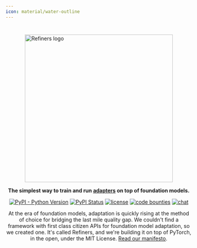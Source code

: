 ```yaml
---
icon: material/water-outline
---
```


<h1 style="margin-bottom: 0;"></h1>
<img src="/assets/logo_light.png" alt="Refiners logo" width="400px" style="display: block; margin-left: auto; margin-right: auto"/>

<div style="text-align: center">
  <p>
    <strong>The simplest way to train and run <a href="/concepts/adapter/">adapters</a> on top of foundation models.</strong>
  </p>
  <a href="https://pypi.org/project/refiners/"><img alt="PyPI - Python Version" src="https://img.shields.io/pypi/pyversions/refiners"></a>
  <a href="https://badge.fury.io/py/refiners"><img alt="PyPI Status" src="https://badge.fury.io/py/refiners.svg"></a>
  <a href="https://github.com/finegrain-ai/refiners/blob/main/LICENSE"><img alt="license" src="https://img.shields.io/badge/license-MIT-blue"></a>
  <a href="https://finegrain.ai/bounties"><img alt="code bounties" src="https://img.shields.io/badge/code-bounties-blue"></a>
  <a href="https://discord.gg/mCmjNUVV7d"><img alt="chat" src="https://img.shields.io/discord/1179456777406922913?logo=discord&amp;logoColor=white&amp;color=%235765F2"></a>
  <p>
    At the era of foundation models, adaptation is quickly rising at the method of choice for bridging the last mile quality gap. We couldn't find a framework with first class citizen APIs for foundation model adaptation, so we created one. It's called Refiners, and we're building it on top of PyTorch, in the open, under the MIT License. <a href="/home/why/">Read our manifesto</a>.
  </p>
</div>
